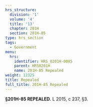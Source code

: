 ```yaml
---
hrs_structure:
  division: '1'
  volume: '4'
  title: '13'
  chapter: 201H
  section: 201H-85
type: hrs_section
tags:
  - Government
menu:
  hrs:
    identifier: HRS_0201H-0085
    parent: HRS0201H
    name: 201H-85 Repealed
weight: 12325
title: Repealed
full_title: 201H-85 Repealed
---
```

**§201H-85 REPEALED.** L 2015, c 237, §3.